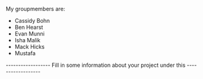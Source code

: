 My groupmembers are:
- Cassidy Bohn
- Ben Hearst
- Evan Munni
- Isha Malik
- Mack Hicks
- Mustafa


------------------ Fill in some information about your project under this ------------------
